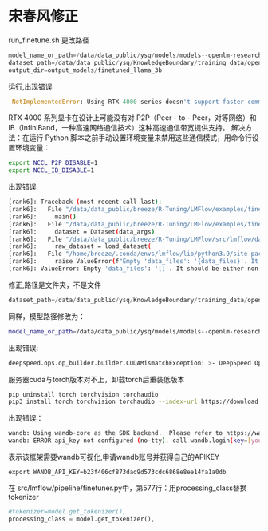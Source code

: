 # 宋春风修正
run_finetune.sh 更改路径
```python
model_name_or_path=/data/data_public/ysq/models/models--openlm-research--open_llama_3b
dataset_path=/data/data_public/ysq/KnowledgeBoundary/training_data/open_llama_3b/MMLU_unsure.json
output_dir=output_models/finetuned_llama_3b 
```
运行,出现错误
```python
 NotImplementedError: Using RTX 4000 series doesn't support faster communication broadband via P2P or IB. Please set `NCCL_P2P_DISABLE="1"` and `NCCL_IB_DISABLE="1" or use `accelerate launch` which will do this automatically.
```
RTX 4000 系列显卡在设计上可能没有对 P2P（Peer - to - Peer，对等网络）和 IB（InfiniBand，一种高速网络通信技术）这种高速通信带宽提供支持。
解决方法：在运行 Python 脚本之前手动设置环境变量来禁用这些通信模式，用命令行设置环境变量：
```bash
export NCCL_P2P_DISABLE=1
export NCCL_IB_DISABLE=1
```
出现错误
```bash
[rank6]: Traceback (most recent call last):
[rank6]:   File "/data/data_public/breeze/R-Tuning/LMFlow/examples/finetune.py", line 61, in <module>
[rank6]:     main()
[rank6]:   File "/data/data_public/breeze/R-Tuning/LMFlow/examples/finetune.py", line 53, in main
[rank6]:     dataset = Dataset(data_args)
[rank6]:   File "/data/data_public/breeze/R-Tuning/LMFlow/src/lmflow/datasets/dataset.py", line 118, in __init__
[rank6]:     raw_dataset = load_dataset(
[rank6]:   File "/home/breeze/.conda/envs/lmflow/lib/python3.9/site-packages/datasets/load.py", line 2110, in load_dataset
[rank6]:     raise ValueError(f"Empty 'data_files': '{data_files}'. It should be either non-empty or None (default).")
[rank6]: ValueError: Empty 'data_files': '[]'. It should be either non-empty or None (default).
```
修正,路径是文件夹，不是文件
```python
dataset_path=/data/data_public/ysq/KnowledgeBoundary/training_data/open_llama_3b
```
同样，模型路径修改为：
```bash
model_name_or_path=/data/data_public/ysq/models/models--openlm-research--open_llama_3b/snapshots/141067009124b9c0aea62c76b3eb952174864057
```
出现错误:
```bash
deepspeed.ops.op_builder.builder.CUDAMismatchException: >- DeepSpeed Op Builder: Installed CUDA version 11.8 does not match the version torch was compiled with 12.4, unable to compile cuda/cpp extensions without a matching cuda version.
```
服务器cuda与torch版本对不上，卸载torch后重装低版本
```bash
pip uninstall torch torchvision torchaudio
pip3 install torch torchvision torchaudio --index-url https://download.pytorch.org/whl/cu118
```
出现错误：
```bash
wandb: Using wandb-core as the SDK backend.  Please refer to https://wandb.me/wandb-core for more information.
wandb: ERROR api_key not configured (no-tty). call wandb.login(key=[your_api_key])
```
表示该框架需要wandb可视化,申请wandb账号并获得自己的APIKEY
```
export WANDB_API_KEY=b23f406cf873dad9d573cdc6868e8ee14fa1a0db
```

在 src/lmflow/pipeline/finetuner.py中，第577行：用processing_class替换tokenizer

```python
#tokenizer=model.get_tokenizer(),
processing_class = model.get_tokenizer(),
```

